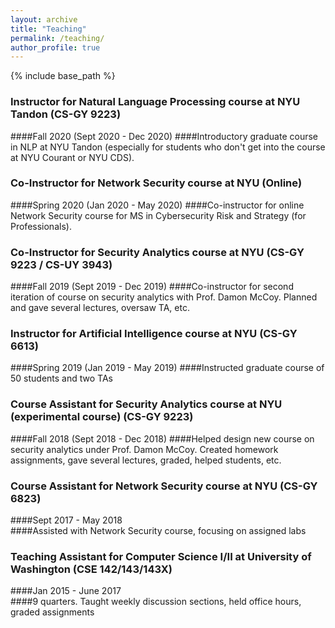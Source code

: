 ```yaml
---
layout: archive
title: "Teaching"
permalink: /teaching/
author_profile: true
---
```


{% include base_path %}

### Instructor for Natural Language Processing course at NYU Tandon (CS-GY 9223)
####Fall 2020 (Sept 2020 - Dec 2020)
####Introductory graduate course in NLP at NYU Tandon (especially for students who don't get into the course at NYU Courant or NYU CDS).

### Co-Instructor for Network Security course at NYU (Online)
####Spring 2020 (Jan 2020 - May 2020)
####Co-instructor for online Network Security course for MS in Cybersecurity Risk and Strategy (for Professionals).

### Co-Instructor for Security Analytics course at NYU (CS-GY 9223 / CS-UY 3943)
####Fall 2019 (Sept 2019 - Dec 2019)
####Co-instructor for second iteration of course on security analytics with Prof. Damon McCoy. Planned and gave several lectures, oversaw TA, etc.

### Instructor for Artificial Intelligence course at NYU (CS-GY 6613)
####Spring 2019 (Jan 2019 - May 2019)
####Instructed graduate course of 50 students and two TAs

### Course Assistant for Security Analytics course at NYU (experimental course) (CS-GY 9223)
####Fall 2018 (Sept 2018 - Dec 2018)
####Helped design new course on security analytics under Prof. Damon McCoy. Created homework assignments, gave several lectures, graded, helped students, etc.

### Course Assistant for Network Security course at NYU (CS-GY 6823)
####Sept 2017 - May 2018  
####Assisted with Network Security course, focusing on assigned labs

### Teaching Assistant for Computer Science I/II at University of Washington (CSE 142/143/143X)
####Jan 2015 - June 2017  
####9 quarters. Taught weekly discussion sections, held office hours, graded assignments
